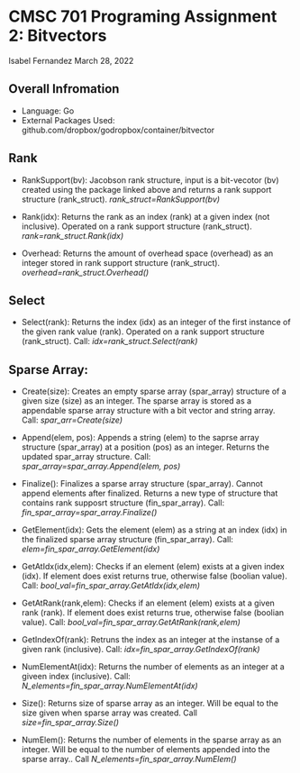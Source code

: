 # CMSC 701 Programing Assignment 2: Bitvectors
Isabel Fernandez
March 28, 2022

## Overall Infromation
* Language: Go 
* External Packages Used: github.com/dropbox/godropbox/container/bitvector

## Rank
* RankSupport(bv): Jacobson rank structure, input is a bit-vecotor (bv) created using the package linked above and returns a rank support structure (rank_struct). *rank_struct=RankSupport(bv)*

* Rank(idx): Returns the rank as an index (rank) at a given index (not inclusive). Operated on a rank support structure (rank_struct). *rank=rank_struct.Rank(idx)*

* Overhead: Returns the amount of overhead space (overhead) as an integer stored in rank support structure (rank_struct). *overhead=rank_struct.Overhead()*

## Select
* Select(rank): Returns the index (idx) as an integer of the first instance of the given rank value (rank). Operated on a rank support structure (rank_struct). Call: *idx=rank_struct.Select(rank)*

## Sparse Array:
* Create(size): Creates an empty sparse array (spar_array) structure of a given size (size) as an integer. The sparse array is stored as a appendable sparse array structure with a bit vector and string array. Call: *spar_arr=Create(size)*

* Append(elem, pos): Appends a string (elem) to the saprse array structure (spar_array) at a position (pos) as an integer. Returns the updated spar_array structure. Call: *spar_array=spar_array.Append(elem, pos)*

* Finalize(): Finalizes a sparse array structure (spar_array). Cannot append elements after finalized. Returns a new type of structure that contains rank supposrt structure (fin_spar_array). Call: *fin_spar_array=spar_array.Finalize()*

* GetElement(idx): Gets the element (elem) as a string at an index (idx) in the finalized sparse array structure (fin_spar_array). Call: *elem=fin_spar_array.GetElement(idx)*

* GetAtIdx(idx,elem): Checks if an element (elem) exists at a given index (idx). If element does exist returns true, otherwise false (boolian value). Call: *bool_val=fin_spar_array.GetAtIdx(idx,elem)*

* GetAtRank(rank,elem): Checks if an element (elem) exists at a given rank (rank). If element does exist returns true, otherwise false (boolian value). Call: *bool_val=fin_spar_array.GetAtRank(rank,elem)*

* GetIndexOf(rank): Retruns the index as an integer at the instanse of a given rank (inclusive). Call: *idx=fin_spar_array.GetIndexOf(rank)*

* NumElementAt(idx): Returns the number of elements as an integer at a giveen index (inclusive). Call: *N_elements=fin_spar_array.NumElementAt(idx)*

* Size(): Returns size of sparse array as an integer. Will be equal to the size given when sparse array was created. Call *size=fin_spar_array.Size()*

* NumElem(): Returns the number of elements in the sparse array as an integer. Will be equal to the number of elements appended into the sparse array.. Call *N_elements=fin_spar_array.NumElem()*
